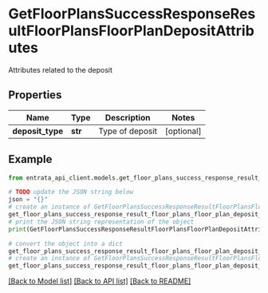 # GetFloorPlansSuccessResponseResultFloorPlansFloorPlanDepositAttributes

Attributes related to the deposit

## Properties

Name | Type | Description | Notes
------------ | ------------- | ------------- | -------------
**deposit_type** | **str** | Type of deposit | [optional] 

## Example

```python
from entrata_api_client.models.get_floor_plans_success_response_result_floor_plans_floor_plan_deposit_attributes import GetFloorPlansSuccessResponseResultFloorPlansFloorPlanDepositAttributes

# TODO update the JSON string below
json = "{}"
# create an instance of GetFloorPlansSuccessResponseResultFloorPlansFloorPlanDepositAttributes from a JSON string
get_floor_plans_success_response_result_floor_plans_floor_plan_deposit_attributes_instance = GetFloorPlansSuccessResponseResultFloorPlansFloorPlanDepositAttributes.from_json(json)
# print the JSON string representation of the object
print(GetFloorPlansSuccessResponseResultFloorPlansFloorPlanDepositAttributes.to_json())

# convert the object into a dict
get_floor_plans_success_response_result_floor_plans_floor_plan_deposit_attributes_dict = get_floor_plans_success_response_result_floor_plans_floor_plan_deposit_attributes_instance.to_dict()
# create an instance of GetFloorPlansSuccessResponseResultFloorPlansFloorPlanDepositAttributes from a dict
get_floor_plans_success_response_result_floor_plans_floor_plan_deposit_attributes_from_dict = GetFloorPlansSuccessResponseResultFloorPlansFloorPlanDepositAttributes.from_dict(get_floor_plans_success_response_result_floor_plans_floor_plan_deposit_attributes_dict)
```
[[Back to Model list]](../README.md#documentation-for-models) [[Back to API list]](../README.md#documentation-for-api-endpoints) [[Back to README]](../README.md)


